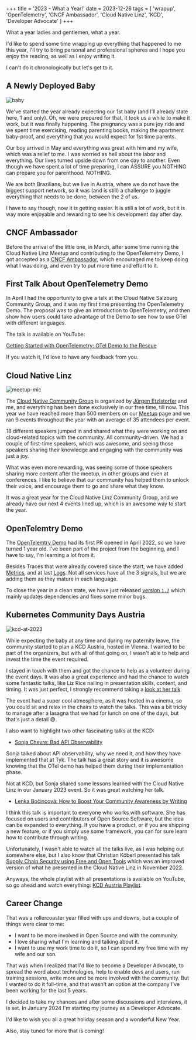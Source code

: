 +++
title = '2023 - What a Year!'
date = 2023-12-26
tags = [
    'wrapup',
    'OpenTelemetry',
    'CNCF Ambassador',
    'Cloud Native Linz',
    'KCD',
    'Developer Advocate'
]
+++

What a year ladies and gentlemen, what a year.

I'd like to spend some time wrapping up everything that happened to me this year,
I'll try to bring personal and professional spheres and I hope you enjoy the reading,
as well as I enjoy writing it.

I can't do it chronologically but let's get to it.

## A Newly Deployed Baby

![baby](img/baby.jpg "Personal archive")

We've started the year already expecting our 1st baby
(and I'll already state here, 1 and only). Oh, we were prepared for that,
it took us a while to make it work, but it was finally happening.
The pregnancy was a pure joy ride and we spent time exercising,
reading parenting books, making the apartment baby-proof, and everything that you
would expect for 1st time parents.

Our boy arrived in May and everything was great with him and my wife,
which was a relief to me. I was worried as hell about the labor and everything.
Our lives turned upside down from one day to another.
Even though we have spent a lot of time preparing, I can ASSURE you
NOTHING can prepare you for parenthood. NOTHING.

We are both Brazilians, but we live in Austria, where we do not have the biggest
support network, so it was (and is still) a challenge to juggle everything
that needs to be done, between the 2 of us.

I have to say though, now it is getting easier. It is still a lot of work,
but it is way more enjoyable and rewarding to see his development day after day.

## CNCF Ambassador

Before the arrival of the little one, in March, after some time running
the Cloud Native Linz Meetup and contributing to the OpenTelemetry Demo,
I got accepted as a [CNCF Ambassador][ambassador], which encouraged me to keep doing
what I was doing, and even try to put more time and effort to it.

## First Talk About OpenTelemetry Demo

In April I had the opportunity to give a talk at the Cloud Native Salzburg
Community Group, and it was my first time presenting the OpenTelemetry Demo.
The proposal was to give an introduction to OpenTelemetry, and then
show how users could take advantage of the Demo to see how to use OTel with
different languages.

The talk is available on YouTube:

[Getting Started with OpenTelemetry: OTel Demo to the Rescue][OTel-demo-talk]

If you watch it, I'd love to have any feedback from you.

## Cloud Native Linz

![meetup-mic](img/meetup-mic.jpg "Picture taken by [Alexander Lackner](https://www.linkedin.com/in/alexander-lackner) kindly shared with me")

The [Cloud Native Community Group][CNCG] is organized by
[Jürgen Etzlstorfer][Jürgen-Etzlstorfer-Linkedin] and me, and
everything has been done exclusively in our free time, till now.
This year we have reached more than 500 members on our [Meetup][meetup] page and
we ran 9 events throughout the year with an average of 35 attendees per event.

18 different speakers jumped in and shared what they were working on
and cloud-related topics with the community. All community-driven.
We had a couple of first-time speakers, which was awesome, and seeing those
speakers sharing their knowledge and engaging with the community was just a joy.

What was even more rewarding, was seeing some of those speakers sharing
more content after the meetup, in other groups and even at conferences.
I like to believe that our community has helped them to unlock their voice, and
encourage them to go and share what they know.

It was a great year for the Cloud Native Linz Community Group, and we already have
our next 4 events lined up, which is an awesome way to start the year.

## OpenTelemtry Demo

The [OpenTelemtry Demo][OTel-demo] had its first PR opened in April 2022,
so we have turned 1 year old. I've been part of the project from the beginning,
and I have to say, I'm learning a lot from it.

Besides Traces that were already covered since the start, we have added
[Metrics][OTel-demo-metrics], and at last [Logs][OTel-demo-logs]. Not all services have
all the 3 signals, but we are adding them as they mature in each language.

To close the year in a clean state, we have just released [version `1.7`][OTel-demo-release]
which mainly updates dependencies and fixes some minor bugs.

## Kubernetes Community Days Austria

![kcd-at-2023](img/kcd-at-2023.jpg "Picture taken by [Christian Köberl](https://www.linkedin.com/in/derkoe) shared on Linkedin")

While expecting the baby at any time and during my paternity leave, the community
started to plan a KCD Austria, hosted in Vienna. I wanted to be part of the organizers,
but with all of that going on, I wasn't able to help and invest the time the event required.

I stayed in touch with them and got the chance to help as a volunteer during the event days.
It was also a great experience and had the chance to watch some fantastic talks, like
Liz Rice nailing in presentation skills, content, and timing. It was just perfect, I
strongly recommend taking a [look at her talk][Liz-Rice-KCD].

The event had a super cool atmosphere, as it was hosted in a cinema, so you could
sit and relax in the chairs to watch the talks. This was a bit tricky to manage
after a lasagna that we had for lunch on one of the days, but that's just a detail 😅.

I also want to highlight two other fascinating talks at the KCD:

- [Sonja Chevre: Bad API Observability][Sonja-Chevre-KCD]

Sonja talked about API observability, why we need it, and how they have implemented
that at Tyk. The talk has a great story and it is awesome knowing that the OTel demo
has helped them during their implementation phase.

Not at KCD, but Sonja shared some lessons learned with the Cloud Native Linz
in our January 2023 event. So it was great watching her talk.

- [Lenka Bočincová: How to Boost Your Community Awareness by Writing][Lenka-Bočincová-KCD]

I think this talk is important to everyone who works with software.
She has focused on users and contributors of Open Source Software, but the idea can
be expanded to everything. If you have a product, or if you are shipping a new feature,
or if you simply use some framework, you can for sure learn how to contribute
through writing.

Unfortunately, I wasn't able to watch all the talks live, as I was helping out somewhere else,
but I also know that Christian Köberl presented his talk
[Supply Chain Security using Free and Open Tools][Christian-Köberl-KCD]
which was an improved version of what he presented in the Cloud Native Linz
in  November 2022.

Anyways, the whole playlist with all presentations is available on YouTube, so go ahead and
watch everything: [KCD Austria Playlist][KCD Austria Playlist].

## Career Change

That was a rollercoaster year filled with ups and downs, but a couple of
things were clear to me:

- I want to be more involved in Open Source and with the community.
- I love sharing what I'm learning and talking about it.
- I want to use my work time to do it, so I can spend my free time with my wife and our son.

That was when I realized that I'd like to become a Developer Advocate, to spread the word
about technologies, help to enable devs and users, run training sessions, write more
and be more involved with the community. But I wanted to do it full-time, and that
wasn't an option at the company I've been working for the last 5 years.

I decided to take my chances and after some discussions and interviews,
it is set. In January 2024 I'm starting my journey as a Developer Advocate.

I'd like to wish you all a great holiday season and a wonderful New Year.

Also, stay tuned for more that is coming!

[OTel-demo-talk]: https://www.youtube.com/watch?v=iWpYD81ahmU&t=1s
[ambassador]: https://www.linkedin.com/posts/julianocosta89_cncf-ambassador-spring-2023-was-issued-activity-7045317071383015424-dQZB
[Jürgen-Etzlstorfer-Linkedin]: https://www.linkedin.com/in/juergenetzlstorfer/
[CNCG]: https://community.cncf.io/linz/
[meetup]: https://www.meetup.com/Cloud-Native-Computing-Linz/
[OTel-demo]: https://github.com/open-telemetry/opentelemetry-demo
[OTel-demo-metrics]: https://opentelemetry.io/docs/demo/metric-features/
[OTel-demo-logs]: https://opentelemetry.io/docs/demo/logging-features/
[OTel-demo-release]: https://github.com/open-telemetry/opentelemetry-demo/releases/tag/1.7.0
[Liz-Rice-KCD]: https://www.youtube.com/watch?v=tJFKACcDZmI
[Sonja-Chevre-KCD]: https://www.youtube.com/watch?v=9po5fBjdSlo
[Lenka-Bočincová-KCD]: https://www.youtube.com/watch?v=K4LLKia4bxA
[Christian-Köberl-KCD]: https://www.youtube.com/watch?v=gLlukjXOXP4
[KCD Austria Playlist]: https://www.youtube.com/watch?v=RT9k5895jRk&list=PLtLBTEzR4SqWKGuUBiRm_IuRZf2--CCDt
